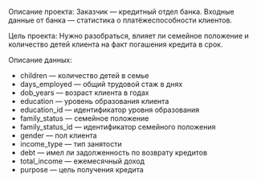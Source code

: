 Описание проекта:
Заказчик — кредитный отдел банка. Входные данные от банка — статистика о платёжеспособности клиентов.


Цель проекта: Нужно разобраться, влияет ли семейное положение и количество детей клиента на факт погашения кредита в срок.


Описание данных: 
* children — количество детей в семье
* days_employed — общий трудовой стаж в днях
* dob_years — возраст клиента в годах
* education — уровень образования клиента
* education_id — идентификатор уровня образования
* family_status — семейное положение
* family_status_id — идентификатор семейного положения
* gender — пол клиента
* income_type — тип занятости
* debt — имел ли задолженность по возврату кредитов
* total_income — ежемесячный доход
* purpose — цель получения кредита
